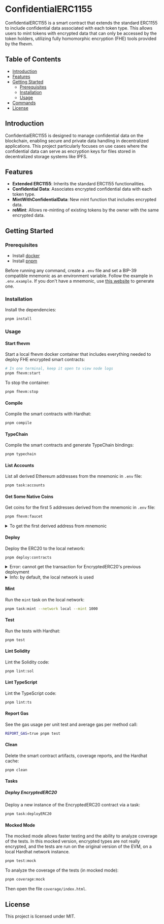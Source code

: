 # ConfidentialERC1155

ConfidentialERC1155 is a smart contract that extends the standard ERC1155 to include confidential data associated with
each token type. This allows users to mint tokens with encrypted data that can only be accessed by the token holders,
utilizing fully homomorphic encryption (FHE) tools provided by the fhevm.

## Table of Contents

- [Introduction](#introduction)
- [Features](#features)
- [Getting Started](#getting-started)
  - [Prerequisites](#prerequisites)
  - [Installation](#installation)
  - [Usage](#usage)
- [Commands](#commands)
- [License](#license)

## Introduction

ConfidentialERC1155 is designed to manage confidential data on the blockchain, enabling secure and private data handling
in decentralized applications. This project particularly focuses on use cases where the confidential data can serve as
encryption keys for files stored in decentralized storage systems like IPFS.

## Features

- **Extended ERC1155**: Inherits the standard ERC1155 functionalities.
- **Confidential Data**: Associates encrypted confidential data with each token type.
- **MintWithConfidentialData**: New mint function that includes encrypted data.
- **reMint**: Allows re-minting of existing tokens by the owner with the same encrypted data.

## Getting Started

### Prerequisites

- Install [docker](https://docs.docker.com/engine/install/)
- Install [pnpm](https://pnpm.io/installation)

Before running any command, create a `.env` file and set a BIP-39 compatible mnemonic as an environment variable. Follow
the example in `.env.example`. If you don't have a mnemonic, use [this website](https://iancoleman.io/bip39/) to
generate one.

### Installation

Install the dependencies:

```sh
pnpm install
```

### Usage

#### Start fhevm

Start a local fhevm docker container that includes everything needed to deploy FHE encrypted smart contracts:

```sh
# In one terminal, keep it open to view node logs
pnpm fhevm:start
```

To stop the container:

```sh
pnpm fhevm:stop
```

#### Compile

Compile the smart contracts with Hardhat:

```sh
pnpm compile
```

#### TypeChain

Compile the smart contracts and generate TypeChain bindings:

```sh
pnpm typechain
```

#### List Accounts

List all derived Ethereum addresses from the mnemonic in `.env` file:

```sh
pnpm task:accounts
```

#### Get Some Native Coins

Get coins for the first 5 addresses derived from the mnemonic in `.env` file:

```sh
pnpm fhevm:faucet
```

<details>
  <summary>To get the first derived address from mnemonic</summary>

```sh
pnpm task:getEthereumAddress
```

</details>

#### Deploy

Deploy the ERC20 to the local network:

```sh
pnpm deploy:contracts
```

<details>
  <summary>Error: cannot get the transaction for EncryptedERC20's previous deployment</summary>
  
  Delete the local folder in deployments:

```bash
rm -r deployments/local/
```

</details>

<details>
  <summary>Info: by default, the local network is used</summary>
  
  You can change the network in the [hardhat config file](./hardhat.config.ts).

</details>

#### Mint

Run the `mint` task on the local network:

```sh
pnpm task:mint --network local --mint 1000
```

#### Test

Run the tests with Hardhat:

```sh
pnpm test
```

#### Lint Solidity

Lint the Solidity code:

```sh
pnpm lint:sol
```

#### Lint TypeScript

Lint the TypeScript code:

```sh
pnpm lint:ts
```

#### Report Gas

See the gas usage per unit test and average gas per method call:

```sh
REPORT_GAS=true pnpm test
```

#### Clean

Delete the smart contract artifacts, coverage reports, and the Hardhat cache:

```sh
pnpm clean
```

#### Tasks

##### Deploy EncryptedERC20

Deploy a new instance of the EncryptedERC20 contract via a task:

```sh
pnpm task:deployERC20
```

#### Mocked Mode

The mocked mode allows faster testing and the ability to analyze coverage of the tests. In this mocked version,
encrypted types are not really encrypted, and the tests are run on the original version of the EVM, on a local Hardhat
network instance.

```sh
pnpm test:mock
```

To analyze the coverage of the tests (in mocked mode):

```sh
pnpm coverage:mock
```

Then open the file `coverage/index.html`.

## License

This project is licensed under MIT.

<!-- # Hardhat Template [![Open in Gitpod][gitpod-badge]][gitpod] [![Github Actions][gha-badge]][gha] [![Hardhat][hardhat-badge]][hardhat] [![License: MIT][license-badge]][license]

[gitpod]: https://gitpod.io/#https://github.com/zama-ai/fhevm-hardhat-template
[gitpod-badge]: https://img.shields.io/badge/Gitpod-Open%20in%20Gitpod-FFB45B?logo=gitpod
[gha]: https://github.com/zama-ai/fhevm-hardhat-template/actions
[gha-badge]: https://github.com/zama-ai/fhevm-hardhat-template/actions/workflows/ci.yml/badge.svg
[hardhat]: https://hardhat.org/
[hardhat-badge]: https://img.shields.io/badge/Built%20with-Hardhat-FFDB1C.svg
[license]: https://opensource.org/licenses/MIT
[license-badge]: https://img.shields.io/badge/License-MIT-blue.svg

A Hardhat-based template for developing Solidity smart contracts, with sensible defaults.

- [Hardhat](https://github.com/nomiclabs/hardhat): compile, run and test smart contracts
- [TypeChain](https://github.com/ethereum-ts/TypeChain): generate TypeScript bindings for smart contracts
- [Ethers](https://github.com/ethers-io/ethers.js/): renowned Ethereum library and wallet implementation
- [Solhint](https://github.com/protofire/solhint): code linter
- [Solcover](https://github.com/sc-forks/solidity-coverage): code coverage
- [Prettier Plugin Solidity](https://github.com/prettier-solidity/prettier-plugin-solidity): code formatter

## Getting Started

Click the [`Use this template`](https://github.com/zama-ai/fhevm-hardhat-template/generate) button at the top of the
page to create a new repository with this repo as the initial state.

## Features

This template builds upon the frameworks and libraries mentioned above, so for details about their specific features,
please consult their respective documentations.

For example, for Hardhat, you can refer to the [Hardhat Tutorial](https://hardhat.org/tutorial) and the
[Hardhat Docs](https://hardhat.org/docs). You might be in particular interested in reading the
[Testing Contracts](https://hardhat.org/tutorial/testing-contracts) section.

### Sensible Defaults

This template comes with sensible default configurations in the following files:

```text
├── .editorconfig
├── .eslintignore
├── .eslintrc.yml
├── .gitignore
├── .prettierignore
├── .prettierrc.yml
├── .solcover.js
├── .solhint.json
└── hardhat.config.ts
````

### VSCode Integration

This template is IDE agnostic, but for the best user experience, you may want to use it in VSCode alongside Nomic
Foundation's [Solidity extension](https://marketplace.visualstudio.com/items?itemName=NomicFoundation.hardhat-solidity).

### GitHub Actions

This template comes with GitHub Actions pre-configured. Your contracts will be linted and tested on every push and pull
request made to the `main` branch.

Note though that to make this work, you must use your `INFURA_API_KEY` and your `MNEMONIC` as GitHub secrets.

You can edit the CI script in [.github/workflows/ci.yml](./.github/workflows/ci.yml).

## Usage

### Pre Requisites

Install [docker](https://docs.docker.com/engine/install/)

Install [pnpm](https://pnpm.io/installation)

Before being able to run any command, you need to create a `.env` file and set a BIP-39 compatible mnemonic as an
environment variable. You can follow the example in `.env.example`. If you don't already have a mnemonic, you can use
this [website](https://iancoleman.io/bip39/) to generate one.

Then, proceed with installing dependencies:

```sh
pnpm install
```

### Start fhEVM

Start a local fhEVM docker container that inlcudes everything needed to deploy FHE encrypted smart contracts

```sh
# In one terminal, keep it opened
# The node logs are printed
pnpm fhevm:start
```

To stop:

```sh
pnpm fhevm:stop
```

### Compile

Compile the smart contracts with Hardhat:

```sh
pnpm compile
```

### TypeChain

Compile the smart contracts and generate TypeChain bindings:

```sh
pnpm typechain
```

### List accounts

From the mnemonic in .env file, list all the derived Ethereum adresses:

```sh
pnpm task:accounts
```

### Get some native coins

In order to interact with the blockchain, one need some coins. This command will give coins to the first 5 addresses
derived from the mnemonic in .env file.

```sh
pnpm fhevm:faucet
```

<br />
<details>
  <summary>To get the first derived address from mnemonic</summary>
<br />

```sh
pnpm task:getEthereumAddress
```

</details>
<br />

### Deploy

Deploy the ERC20 to local network:

```sh
pnpm deploy:contracts
```

Notes: <br />

<details>
<summary>Error: cannot get the transaction for EncryptedERC20's previous deployment</summary>

One can delete the local folder in deployments:

```bash
rm -r deployments/local/
```

</details>

<details>
<summary>Info: by default, the local network is used</summary>

One can change the network, check [hardhat config file](./hardhat.config.ts).

</details>
<br />

#### Mint

Run the `mint` task on the local network:

```sh
pnpm task:mint --network local --mint 1000
```

### Test

Run the tests with Hardhat:

```sh
pnpm test
```

### Lint Solidity

Lint the Solidity code:

```sh
pnpm lint:sol
```

### Lint TypeScript

Lint the TypeScript code:

```sh
pnpm lint:ts
```

### Report Gas

See the gas usage per unit test and average gas per method call:

```sh
REPORT_GAS=true pnpm test
```

### Clean

Delete the smart contract artifacts, the coverage reports and the Hardhat cache:

```sh
pnpm clean
```

### Tasks

#### Deploy EncryptedERC20

Deploy a new instance of the EncryptedERC20 contract via a task:

```sh
pnpm task:deployERC20
```

### Mocked mode

The mocked mode allows faster testing and the ability to analyze coverage of the tests. In this mocked version,
encrypted types are not really encrypted, and the tests are run on the original version of the EVM, on a local hardhat
network instance. To run the tests in mocked mode, you can use directly the following command:

```sh
pnpm test:mock
```

To analyze the coverage of the tests (in mocked mode necessarily, as this cannot be done on the real fhEVM node), you
can use this command :

```sh
pnpm coverage:mock
```

Then open the file `coverage/index.html`. You can see there which line or branch for each contract which has been
covered or missed by your test suite. This allows increased security by pointing out missing branches not covered yet by
the current tests.

Notice that, due to intrinsic limitations of the original EVM, the mocked version differ in few corner cases from the
real fhEVM, the most important change is the `TFHE.isInitialized` method which will always return `true` in the mocked
version. Another big difference in mocked mode, compared to the real fhEVM implementation, is that there is no
ciphertext verification neither checking that a ciphertext has been honestly obtained (see section 4 of the
[whitepaper](https://github.com/zama-ai/fhevm/blob/main/fhevm-whitepaper.pdf)). This means that before deploying to
production, developers still need to run the tests with the original fhEVM node, as a final check in non-mocked mode,
with `pnpm test`.

### Syntax Highlighting

If you use VSCode, you can get Solidity syntax highlighting with the
[hardhat-solidity](https://marketplace.visualstudio.com/items?itemName=NomicFoundation.hardhat-solidity) extension.

## Using GitPod

[GitPod](https://www.gitpod.io/) is an open-source developer platform for remote development.

To view the coverage report generated by `pnpm coverage`, just click `Go Live` from the status bar to turn the server
on/off.

## Local development with Docker

Please check the [fhevm-go](https://github.com/zama-ai/fhevm-go) repository to be able to build fhEVM from sources.

## License

This project is licensed under MIT. -->
